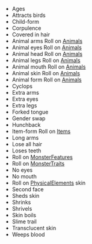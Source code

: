 * Ages
* Attracts birds
* Child-form
* Corpulence
* Covered in hair
* Animal arms Roll on [Animals](Animals/Animals)
* Animal eyes Roll on [Animals](Animals/Animals)
* Animal head Roll on [Animals](Animals/Animals)
* Animal legs Roll on [Animals](Animals/Animals)
* Animal mouth Roll on [Animals](Animals/Animals)
* Animal skin Roll on [Animals](Animals/Animals)
* Animal form Roll on [Animals](Animals/Animals)
* Cyclops
* Extra arms
* Extra eyes
* Extra legs
* Forked tongue
* Gender swap
* Hunchback
* Item-form Roll on [Items](Items)
* Long arms
* Lose all hair
* Loses teeth
* Roll on [MonsterFeatures](Monsters/MonsterFeatures)
* Roll on [MonsterTraits](MonsterTraits)
* No eyes
* No mouth
* Roll on [PhysicalElements](Magic/PhysicalElements) skin
* Second face
* Sheds skin
* Shrinks
* Shrivels
* Skin boils
* Slime trail
* Transclucent skin
* Weeps blood